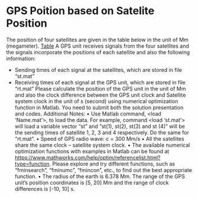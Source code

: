 # GPS Poition based on Satelite Position
The position of four satellites are given in the table below in the unit of Mm (megameter).
[Table](\Table)
A GPS unit receives signals from the four satellites and the signals incorporate the positions
of each satellite and also the following information:
- Sending times of each signal at the satellites, which are stored in file “st.mat”
- Receiving times of each signal at the GPS unit, which are stored in file “rt.mat”
Please calculate the position of the GPS unit in the unit of Mm and also the clock difference between the GPS unit clock and Satellite system clock in the unit of s (second) using numerical optimization function in Matlab. You need to submit both the solution presentation and codes.
Additional Notes:
• Use Matlab command, <load ‘Name.mat’>, to load the data. For example, command <load ‘st.mat’> will load a variable vector “st” and “st(1), st(2), st(3) and st (4)” will be the sending times of satellite 1, 2, 3 and 4 respectively. Do the same for “rt.mat”.
• Speed of GPS radio wave: c = 300 Mm/s
• All the satellites share the same clock – satellite system clock.
• The available numerical optimization functions with examples in Matlab can be found at
https://www.mathworks.com/help/optim/referencelist.html?type=function. Please explore and try different functions, such as “fminsearch”, “fminumc”, “fmincon”, etc., to find out the best appropriate function.
• The radius of the earth is 6.378 Mm. The range of the GPS unit’s position coordinates is [5, 20] Mm and the range of clock differences is [-10, 10] s. 